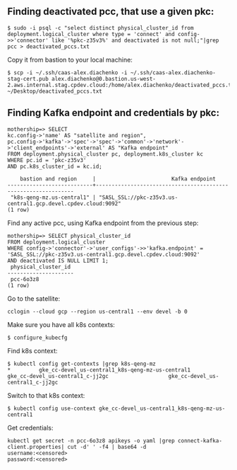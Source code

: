 ## Finding deactivated pcc, that use a given pkc:
```
$ sudo -i psql -c "select distinct physical_cluster_id from deployment.logical_cluster where type = 'connect' and config->>'connector' like '%pkc-z35v3%' and deactivated is not null;"|grep pcc > deactivated_pccs.txt
``` 
Copy it from bastion to your local machine:
```
$ scp -i ~/.ssh/caas-alex.diachenko -i ~/.ssh/caas-alex.diachenko-stag-cert.pub alex.diachenko@0.bastion.us-west-2.aws.internal.stag.cpdev.cloud:/home/alex.diachenko/deactivated_pccs.txt ~/Desktop/deactivated_pccs.txt
```

## Finding Kafka endpoint and credentials by pkc:
```
mothership=> SELECT 
kc.config->'name' AS "satellite and region",
pc.config->'kafka'->'spec'->'spec'->'common'->'network'->'client_endpoints'->'external' AS "Kafka endpoint" 
FROM deployment.physical_cluster pc, deployment.k8s_cluster kc
WHERE pc.id = 'pkc-z35v3'
AND pc.k8s_cluster_id = kc.id;

    bastion and region     |                        Kafka endpoint
---------------------------+---------------------------------------------------------------
 "k8s-qeng-mz.us-central1" | "SASL_SSL://pkc-z35v3.us-central1.gcp.devel.cpdev.cloud:9092"
(1 row)
```

Find any active pcc, using Kafka endpoint from the previous step:
```
mothership=> SELECT physical_cluster_id 
FROM deployment.logical_cluster 
WHERE config->'connector'->'user_configs'->>'kafka.endpoint' = 'SASL_SSL://pkc-z35v3.us-central1.gcp.devel.cpdev.cloud:9092' 
AND deactivated IS NULL LIMIT 1;
 physical_cluster_id
---------------------
 pcc-6o3z8
(1 row)
```

Go to the satellite:
```
cclogin --cloud gcp --region us-central1 --env devel -b 0
```

Make sure you have all k8s contexts:
```
$ configure_kubecfg
```
Find k8s context:
```
$ kubectl config get-contexts |grep k8s-qeng-mz
*         gke_cc-devel_us-central1_k8s-qeng-mz-us-central1       gke_cc-devel_us-central1_c-jj2gc                   gke_cc-devel_us-central1_c-jj2gc
```
Switch to that k8s context:

```
$ kubectl config use-context gke_cc-devel_us-central1_k8s-qeng-mz-us-central1
```

Get credentials:
```
kubectl get secret -n pcc-6o3z8 apikeys -o yaml |grep connect-kafka-client.properties| cut -d' ' -f4 | base64 -d
username:<censored>
password:<censored>
```
